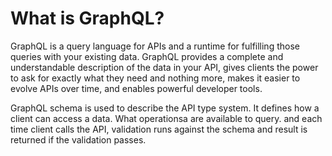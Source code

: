 # What is GraphQL?

GraphQL is a query language for APIs and a runtime for fulfilling those queries with your existing data. GraphQL provides a complete and understandable description of the data in your API, gives clients the power to ask for exactly what they need and nothing more, makes it easier to evolve APIs over time, and enables powerful developer tools.

GraphQL schema is used to describe the API type system.
It defines how a client can access a data. What operationsa are available to query. and each time client calls the API, validation runs against the schema and result is returned if the validation passes.